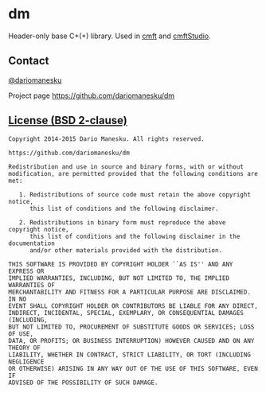 dm
==

Header-only base C+(+) library. Used in [cmft](https://github.com/dariomanesku/cmft) and [cmftStudio](https://github.com/dariomanesku/cmftStudio).

Contact
-------

[@dariomanesku](https://twitter.com/dariomanesku)

Project page
https://github.com/dariomanesku/dm

[License (BSD 2-clause)](https://github.com/dariomanesku/dm/blob/master/LICENSE)
-----------------------------------------------------------------------------

    Copyright 2014-2015 Dario Manesku. All rights reserved.

    https://github.com/dariomanesku/dm

    Redistribution and use in source and binary forms, with or without
    modification, are permitted provided that the following conditions are met:

       1. Redistributions of source code must retain the above copyright notice,
          this list of conditions and the following disclaimer.

       2. Redistributions in binary form must reproduce the above copyright notice,
          this list of conditions and the following disclaimer in the documentation
          and/or other materials provided with the distribution.

    THIS SOFTWARE IS PROVIDED BY COPYRIGHT HOLDER ``AS IS'' AND ANY EXPRESS OR
    IMPLIED WARRANTIES, INCLUDING, BUT NOT LIMITED TO, THE IMPLIED WARRANTIES OF
    MERCHANTABILITY AND FITNESS FOR A PARTICULAR PURPOSE ARE DISCLAIMED. IN NO
    EVENT SHALL COPYRIGHT HOLDER OR CONTRIBUTORS BE LIABLE FOR ANY DIRECT,
    INDIRECT, INCIDENTAL, SPECIAL, EXEMPLARY, OR CONSEQUENTIAL DAMAGES (INCLUDING,
    BUT NOT LIMITED TO, PROCUREMENT OF SUBSTITUTE GOODS OR SERVICES; LOSS OF USE,
    DATA, OR PROFITS; OR BUSINESS INTERRUPTION) HOWEVER CAUSED AND ON ANY THEORY OF
    LIABILITY, WHETHER IN CONTRACT, STRICT LIABILITY, OR TORT (INCLUDING NEGLIGENCE
    OR OTHERWISE) ARISING IN ANY WAY OUT OF THE USE OF THIS SOFTWARE, EVEN IF
    ADVISED OF THE POSSIBILITY OF SUCH DAMAGE.
